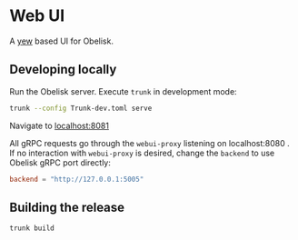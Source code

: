 # Web UI
A [yew](https://yew.rs) based UI for Obelisk.

## Developing locally
Run the Obelisk server. Execute `trunk` in development mode:
```sh
trunk --config Trunk-dev.toml serve
```
Navigate to [localhost:8081](http://127.0.0.1:8081)

All gRPC requests go through the `webui-proxy` listening
on localhost:8080 .
If no interaction with `webui-proxy` is desired, change the `backend`
to use Obelisk gRPC port directly:
```toml
backend = "http://127.0.0.1:5005"
```

## Building the release
```sh
trunk build
```
